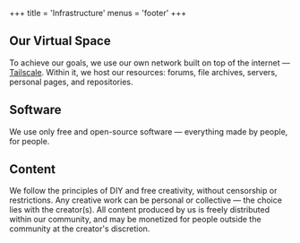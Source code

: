 +++
title = 'Infrastructure'
menus = 'footer'
+++

## Our Virtual Space

To achieve our goals, we use our own network built on top of the internet — [Tailscale](https://tailscale.com/). Within it, we host our resources: forums, file archives, servers, personal pages, and repositories.

## Software

We use only free and open-source software — everything made by people, for people.

## Content

We follow the principles of DIY and free creativity, without censorship or restrictions. Any creative work can be personal or collective — the choice lies with the creator(s). All content produced by us is freely distributed within our community, and may be monetized for people outside the community at the creator's discretion.


